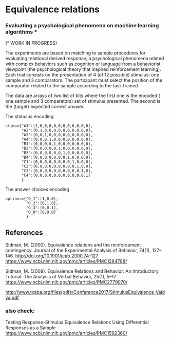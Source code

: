 # Equivalence relations
### Evaluating a psychological phenomena on machine learning algorithms *
(* WORK IN PROGRESS)

The experiments are based on matching to sample procedures for evaluating relational derived response, a psychological phenomena related with complex behaviors such as cognition or language from a behaviorist viewpoint (the psychological theory that inspired reinforcement learning). Each trial consists on the presentation of 4 (of 12 possible) stimulus: one sample and 3 comparators. The participant must select the position of the comparator related to the sample according to the task trained.

The data are arrays of two list of bits where the first one is the encoded ( one sample and 3 comparators) set of stimulus presented. The second is the (target) expected correct answer.


The stimulus encoding 

    stims={"A1":[1,0,0,0,0,0,0,0,0,0,0,0],
           "A2":[0,1,0,0,0,0,0,0,0,0,0,0],
           "A3":[0,0,1,0,0,0,0,0,0,0,0,0],
           "A4":[0,0,0,1,0,0,0,0,0,0,0,0],
           "B1":[0,0,0,0,1,0,0,0,0,0,0,0],
           "B2":[0,0,0,0,0,1,0,0,0,0,0,0],
           "B3":[0,0,0,0,0,0,1,0,0,0,0,0],
           "B4":[0,0,0,0,0,0,0,1,0,0,0,0],
           "C1":[0,0,0,0,0,0,0,0,1,0,0,0],
           "C2":[0,0,0,0,0,0,0,0,0,1,0,0],
           "C3":[0,0,0,0,0,0,0,0,0,0,1,0],
           "C4":[0,0,0,0,0,0,0,0,0,0,0,1]
           }
The answer choices encoding 

    options={"O_1":[1,0,0],
             "O_2":[0,1,0],
             "O_3":[0,0,1],
             "O_0":[0,0,0]
             }

## References

Sidman, M. (2000). Equivalence relations and the reinforcement contingency. Journal of the Experimental Analysis of Behavior, 74(1), 127–146. http://doi.org/10.1901/jeab.2000.74-127
https://www.ncbi.nlm.nih.gov/pmc/articles/PMC1284788/

Sidman, M. (2009). Equivalence Relations and Behavior: An Introductory Tutorial. The Analysis of Verbal Behavior, 25(1), 5–17.
https://www.ncbi.nlm.nih.gov/pmc/articles/PMC2779070/

http://www.txaba.org/files/pdfs/Conference2017/StimulusEquivalence_Vaidya.pdf

### also check:

Testing Response-Stimulus Equivalence Relations Using Differential Responses as a Sample
https://www.ncbi.nlm.nih.gov/pmc/articles/PMC1592360/
